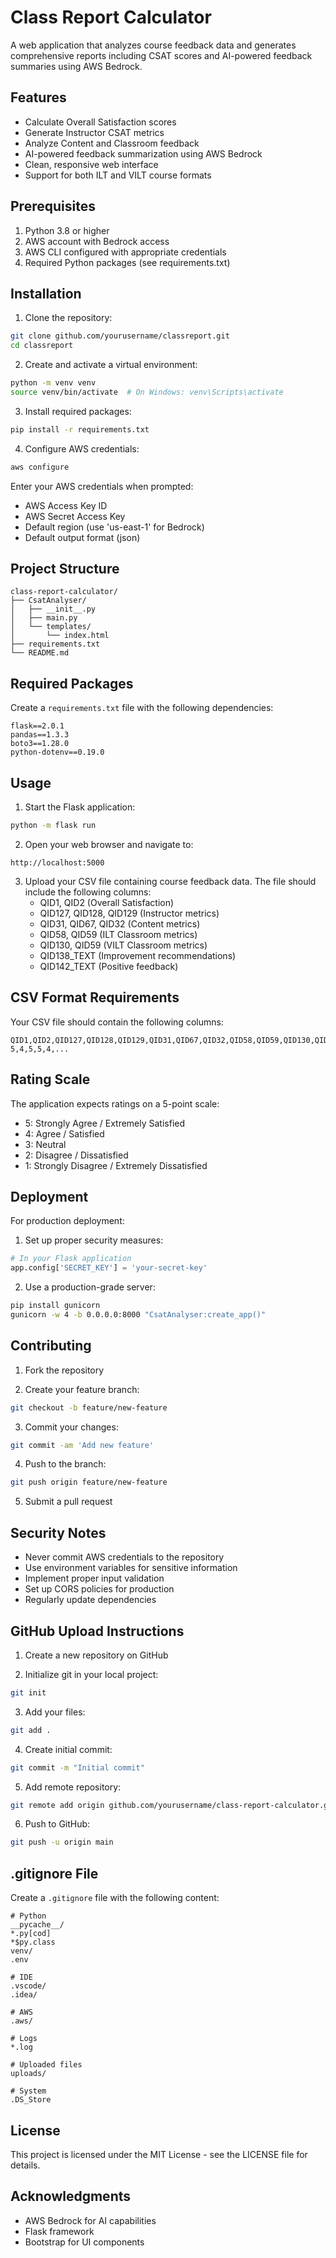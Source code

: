 # Class Report Calculator

A web application that analyzes course feedback data and generates comprehensive reports including CSAT scores and AI-powered feedback summaries using AWS Bedrock.

## Features

- Calculate Overall Satisfaction scores
- Generate Instructor CSAT metrics
- Analyze Content and Classroom feedback
- AI-powered feedback summarization using AWS Bedrock
- Clean, responsive web interface
- Support for both ILT and VILT course formats

## Prerequisites

1. Python 3.8 or higher
2. AWS account with Bedrock access
3. AWS CLI configured with appropriate credentials
4. Required Python packages (see requirements.txt)

## Installation

1. Clone the repository:
```bash
git clone github.com/yourusername/classreport.git
cd classreport
```

2. Create and activate a virtual environment:
```bash
python -m venv venv
source venv/bin/activate  # On Windows: venv\Scripts\activate
```

3. Install required packages:
```bash
pip install -r requirements.txt
```

4. Configure AWS credentials:
```bash
aws configure
```

Enter your AWS credentials when prompted:
- AWS Access Key ID
- AWS Secret Access Key
- Default region (use 'us-east-1' for Bedrock)
- Default output format (json)

## Project Structure

```
class-report-calculator/
├── CsatAnalyser/
│   ├── __init__.py
│   ├── main.py
│   └── templates/
│       └── index.html
├── requirements.txt
└── README.md
```

## Required Packages

Create a `requirements.txt` file with the following dependencies:
```
flask==2.0.1
pandas==1.3.3
boto3==1.28.0
python-dotenv==0.19.0
```

## Usage

1. Start the Flask application:
```bash
python -m flask run
```

2. Open your web browser and navigate to:
```
http://localhost:5000
```

3. Upload your CSV file containing course feedback data. The file should include the following columns:
   - QID1, QID2 (Overall Satisfaction)
   - QID127, QID128, QID129 (Instructor metrics)
   - QID31, QID67, QID32 (Content metrics)
   - QID58, QID59 (ILT Classroom metrics)
   - QID130, QID59 (VILT Classroom metrics)
   - QID138_TEXT (Improvement recommendations)
   - QID142_TEXT (Positive feedback)

## CSV Format Requirements

Your CSV file should contain the following columns:
```
QID1,QID2,QID127,QID128,QID129,QID31,QID67,QID32,QID58,QID59,QID130,QID138_TEXT,QID142_TEXT
5,4,5,5,4,...
```

## Rating Scale

The application expects ratings on a 5-point scale:
- 5: Strongly Agree / Extremely Satisfied
- 4: Agree / Satisfied
- 3: Neutral
- 2: Disagree / Dissatisfied
- 1: Strongly Disagree / Extremely Dissatisfied

## Deployment

For production deployment:

1. Set up proper security measures:
```python
# In your Flask application
app.config['SECRET_KEY'] = 'your-secret-key'
```

2. Use a production-grade server:
```bash
pip install gunicorn
gunicorn -w 4 -b 0.0.0.0:8000 "CsatAnalyser:create_app()"
```

## Contributing

1. Fork the repository

2. Create your feature branch:
```bash
git checkout -b feature/new-feature
```

3. Commit your changes:
```bash
git commit -am 'Add new feature'
```

4. Push to the branch:
```bash
git push origin feature/new-feature
```

5. Submit a pull request

## Security Notes

- Never commit AWS credentials to the repository
- Use environment variables for sensitive information
- Implement proper input validation
- Set up CORS policies for production
- Regularly update dependencies

## GitHub Upload Instructions

1. Create a new repository on GitHub

2. Initialize git in your local project:
```bash
git init
```

3. Add your files:
```bash
git add .
```

4. Create initial commit:
```bash
git commit -m "Initial commit"
```

5. Add remote repository:
```bash
git remote add origin github.com/yourusername/class-report-calculator.git
```

6. Push to GitHub:
```bash
git push -u origin main
```

## .gitignore File

Create a `.gitignore` file with the following content:
```
# Python
__pycache__/
*.py[cod]
*$py.class
venv/
.env

# IDE
.vscode/
.idea/

# AWS
.aws/

# Logs
*.log

# Uploaded files
uploads/

# System
.DS_Store
```

## License

This project is licensed under the MIT License - see the LICENSE file for details.

## Acknowledgments

- AWS Bedrock for AI capabilities
- Flask framework
- Bootstrap for UI components
